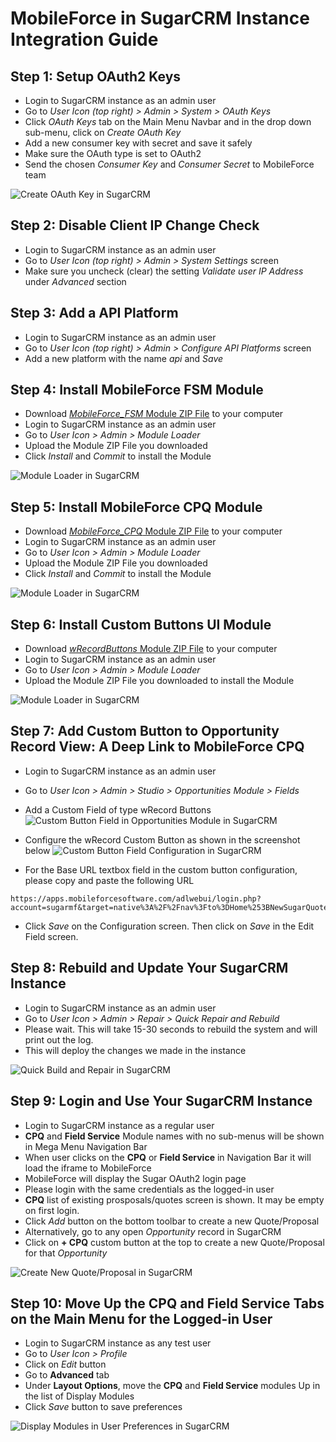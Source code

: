 # MobileForce in SugarCRM Instance Integration Guide

## Step 1: Setup OAuth2 Keys
- Login to SugarCRM instance as an admin user
- Go to *User Icon (top right) > Admin > System > OAuth Keys*
- Click *OAuth Keys* tab on the Main Menu Navbar and in the drop down sub-menu, click on *Create OAuth Key*
- Add a new consumer key with secret and save it safely
- Make sure the OAuth type is set to OAuth2
- Send the chosen *Consumer Key* and *Consumer Secret* to MobileForce team

![Create OAuth Key in SugarCRM](/images/sugar_oauth_key_create.png)

## Step 2: Disable Client IP Change Check
- Login to SugarCRM instance as an admin user
- Go to *User Icon (top right) > Admin > System Settings* screen
- Make sure you uncheck (clear) the setting *Validate user IP Address* under *Advanced* section

## Step 3: Add a API Platform
- Login to SugarCRM instance as an admin user
- Go to *User Icon (top right) > Admin > Configure API Platforms* screen
- Add a new platform with the name *api* and *Save*

## Step 4: Install MobileForce FSM Module
- Download [*MobileForce_FSM* Module ZIP File](/assets/MobileForce_FSM.zip) to your computer
- Login to SugarCRM instance as an admin user
- Go to *User Icon > Admin > Module Loader*
- Upload the Module ZIP File you downloaded
- Click *Install* and *Commit* to install the Module

![Module Loader in SugarCRM](/images/sugar_module_loader.png)

## Step 5: Install MobileForce CPQ Module
- Download [*MobileForce_CPQ* Module ZIP File](/assets/MobileForce_CPQ.zip) to your computer
- Login to SugarCRM instance as an admin user
- Go to *User Icon > Admin > Module Loader*
- Upload the Module ZIP File you downloaded
- Click *Install* and *Commit* to install the Module

![Module Loader in SugarCRM](/images/sugar_module_loader.png)

## Step 6: Install Custom Buttons UI Module
- Download [*wRecordButtons* Module ZIP File](/assets/wRecordButtons_v5.22.zip) to your computer
- Login to SugarCRM instance as an admin user
- Go to *User Icon > Admin > Module Loader*
- Upload the Module ZIP File you downloaded to install the Module

![Module Loader in SugarCRM](/images/sugar_module_loader.png)

## Step 7: Add Custom Button to Opportunity Record View: A Deep Link to MobileForce CPQ
- Login to SugarCRM instance as an admin user
- Go to *User Icon > Admin > Studio > Opportunities Module > Fields*
- Add a Custom Field of type wRecord Buttons
![Custom Button Field in Opportunities Module in SugarCRM](/images/sugar_custom_button_field.png)

- Configure the wRecord Custom Button as shown in the screenshot below
![Custom Button Field Configuration in SugarCRM](/images/sugar_configure_custom_button.png)
- For the Base URL textbox field in the custom button configuration, please copy and paste the following URL

```
https://apps.mobileforcesoftware.com/adlwebui/login.php?account=sugarmf&target=native%3A%2F%2Fnav%3Fto%3DHome%253BNewSugarQuote%26params%3D%257B%2522form%2522%253A%257B%2522account%2522%253A%2522%257B%255C%2522key%255C%2522%253A%255C%2522{account_id}%255C%2522%252C%255C%2522value%255C%2522%253A%255C%2522{account_name}%255C%2522%257D%2522%252C%2522opportunity%2522%253A%2522%257B%255C%2522key%255C%2522%253A%255C%2522{id}%255C%2522%252C%255C%2522value%255C%2522%253A%255C%2522{name}%255C%2522%257D%2522%257D%257D
```

- Click *Save* on the Configuration screen. Then click on *Save* in the Edit Field screen.

## Step 8: Rebuild and Update Your SugarCRM Instance
- Login to SugarCRM instance as an admin user
- Go to *User Icon > Admin > Repair > Quick Repair and Rebuild*
- Please wait. This will take 15-30 seconds to rebuild the system and will print out the log.
- This will deploy the changes we made in the instance

![Quick Build and Repair in SugarCRM](/images/sugar_quick_repair_rebuild.png)

## Step 9: Login and Use Your SugarCRM Instance
- Login to SugarCRM instance as a regular user
- **CPQ** and **Field Service** Module names with no sub-menus will be shown in Mega Menu Navigation Bar 
- When user clicks on the **CPQ** or **Field Service** in Navigation Bar it will load the iframe to MobileForce
- MobileForce will display the Sugar OAuth2 login page
- Please login with the same credentials as the logged-in user
- **CPQ** list of existing prosposals/quotes screen is shown. It may be empty on first login.
- Click *Add* button on the bottom toolbar to create a new Quote/Proposal
- Alternatively, go to any open *Opportunity* record in SugarCRM
- Click on **+ CPQ** custom button at the top to create a new Quote/Proposal for that *Opportunity*

![Create New Quote/Proposal in SugarCRM](/images/sugar_cpq_launch_points.png)

## Step 10: Move Up the CPQ and Field Service Tabs on the Main Menu for the Logged-in User
- Login to SugarCRM instance as any test user
- Go to *User Icon > Profile*
- Click on *Edit* button
- Go to **Advanced** tab
- Under **Layout Options**, move the **CPQ** and **Field Service** modules Up in the list of Display Modules
- Click *Save* button to save preferences

![Display Modules in User Preferences in SugarCRM](/images/sugar_display_modules_user.png)


